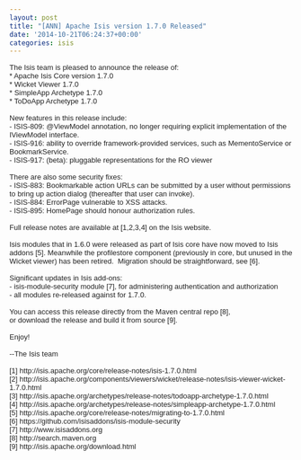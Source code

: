 ```yaml
---
layout: post
title: "[ANN] Apache Isis version 1.7.0 Released"
date: '2014-10-21T06:24:37+00:00'
categories: isis
---
```

<div style="color: #222222; font-family: arial; font-size: small;">The Isis team is pleased to announce the release of:</div>
  <div style="color: #222222; font-family: arial; font-size: small;">* Apache Isis Core version 1.7.0</div>
  <div style="color: #222222; font-family: arial; font-size: small;">* Wicket Viewer 1.7.0</div>
  <div style="color: #222222; font-family: arial; font-size: small;">* SimpleApp Archetype 1.7.0</div>
  <div style="color: #222222; font-family: arial; font-size: small;">* ToDoApp Archetype 1.7.0</div>
  <div style="color: #222222; font-family: arial; font-size: small;"><br /></div>
  <div style="color: #222222; font-family: arial; font-size: small;">New features in this release include:</div>
  <div style="color: #222222; font-family: arial; font-size: small;">- ISIS-809: @ViewModel annotation, no longer requiring explicit implementation of the IViewModel interface.</div>
  <div style="color: #222222; font-family: arial; font-size: small;">- ISIS-916: ability to override framework-provided services, such as MementoService or BookmarkService.</div>
  <div style="color: #222222; font-family: arial; font-size: small;">- ISIS-917: (beta): pluggable representations for the RO viewer</div>
  <div style="color: #222222; font-family: arial; font-size: small;"><br /></div>
  <div style="color: #222222; font-family: arial; font-size: small;">There are also some security fixes:</div>
  <div style="color: #222222; font-family: arial; font-size: small;">- ISIS-883: Bookmarkable action URLs can be submitted by a user without permissions to bring up action dialog (thereafter that user can invoke).</div>
  <div style="color: #222222; font-family: arial; font-size: small;">- ISIS-884: ErrorPage vulnerable to XSS attacks.</div>
  <div style="color: #222222; font-family: arial; font-size: small;">- ISIS-895: HomePage should honour authorization rules.</div>
  <div style="color: #222222; font-family: arial; font-size: small;"><br /></div>
  <div style="color: #222222; font-family: arial; font-size: small;">Full release notes are available at [1,2,3,4] on the Isis website. &nbsp;</div>
  <div style="color: #222222; font-family: arial; font-size: small;"><br /></div>
  <div style="color: #222222; font-family: arial; font-size: small;">Isis modules that in 1.6.0 were released as part of Isis core have now moved to Isis addons [5]. Meanwhile the profilestore component (previously in core, but unused in the Wicket viewer) has been retired. &nbsp;Migration should be straightforward, see [6].</div>
  <div style="color: #222222; font-family: arial; font-size: small;"><br /></div>
  <div style="color: #222222; font-family: arial; font-size: small;">Significant updates in Isis add-ons:</div>
  <div style="color: #222222; font-family: arial; font-size: small;">- isis-module-security module [7], for administering authentication and authorization</div>
  <div style="color: #222222; font-family: arial; font-size: small;">- all modules re-released against for 1.7.0.</div>
  <div style="color: #222222; font-family: arial; font-size: small;"><br /></div>
  <div style="color: #222222; font-family: arial; font-size: small;">You can access this release directly from the Maven central repo [8],&nbsp;</div>
  <div style="color: #222222; font-family: arial; font-size: small;">or download the release and build it from source [9].</div>
  <div style="color: #222222; font-family: arial; font-size: small;"><br /></div>
  <div style="color: #222222; font-family: arial; font-size: small;">Enjoy!</div>
  <div style="color: #222222; font-family: arial; font-size: small;"><br /></div>
  <div style="color: #222222; font-family: arial; font-size: small;">--The Isis team</div>
  <div style="color: #222222; font-family: arial; font-size: small;"><br /></div>
  <div style="color: #222222; font-family: arial; font-size: small;">[1] http://isis.apache.org/core/release-notes/isis-1.7.0.html</div>
  <div style="color: #222222; font-family: arial; font-size: small;">[2] http://isis.apache.org/components/viewers/wicket/release-notes/isis-viewer-wicket-1.7.0.html</div>
  <div style="color: #222222; font-family: arial; font-size: small;">[3] http://isis.apache.org/archetypes/release-notes/todoapp-archetype-1.7.0.html</div>
  <div style="color: #222222; font-family: arial; font-size: small;">[4] http://isis.apache.org/archetypes/release-notes/simpleapp-archetype-1.7.0.html</div>
  <div style="color: #222222; font-family: arial; font-size: small;">[5] http://isis.apache.org/core/release-notes/migrating-to-1.7.0.html</div>
  <div style="color: #222222; font-family: arial; font-size: small;">[6] https://github.com/isisaddons/isis-module-security</div>
  <div style="color: #222222; font-family: arial; font-size: small;">[7] http://www.isisaddons.org</div>
  <div style="color: #222222; font-family: arial; font-size: small;">[8] http://search.maven.org</div>
  <div style="color: #222222; font-family: arial; font-size: small;">[9] http://isis.apache.org/download.html</div>
